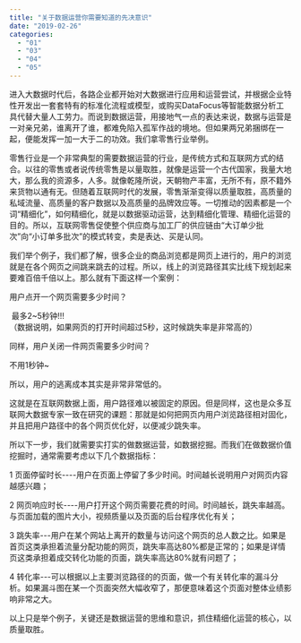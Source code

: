 ```yaml
---
title: "关于数据运营你需要知道的先决意识"
date: "2019-02-26"
categories: 
  - "01"
  - "03"
  - "04"
  - "05"
---
```


进入大数据时代后，各路企业都开始对大数据进行应用和运营尝试，并根据企业特性开发出一套套特有的标准化流程或模型，或购买DataFocus等智能数据分析工具代替大量人工劳力。而说到数据运营，用接地气一点的表达来说，数据与运营是一对亲兄弟，谁离开了谁，都难免陷入孤军作战的境地。但如果两兄弟捆绑在一起，便能发挥一加一大于二的功效。我们拿零售行业举例。

零售行业是一个非常典型的需要数据运营的行业，是传统方式和互联网方式的结合。以往的零售或者说传统零售是以量取胜，就像是运营一个古代国家，我量大地大，那么我的资源多，人多。就像乾隆所说，天朝物产丰富，无所不有，原不籍外来货物以通有无。但随着互联网时代的发展，零售渐渐变得以质量取胜，高质量的私域流量、高质量的客户数据以及高质量的品牌效应等。一切推动的因素都是一个词“精细化”，如何精细化，就是以数据驱动运营，达到精细化管理、精细化运营的目的。所以，互联网零售促使整个供应商与加工厂的供应链由“大订单少批次”向“小订单多批次”的模式转变，卖是表达、买是认同。

我们举个例子，我们都了解，很多企业的商品浏览都是网页上进行的，用户的浏览就是在各个网页之间跳来跳去的过程。所以，线上的浏览路径其实比线下规划起来要难百倍千倍以上。那么就有下面这样一个案例：

用户点开一个网页需要多少时间？

 最多2~5秒钟!!!  
（数据说明，如果网页的打开时间超过5秒，这时候跳失率是非常高的）

同样，用户关闭一件网页需要多少时间？

不用1秒钟~

所以，用户的逃离成本其实是非常非常低的。

这就是在互联网数据上面，用户路径难以被固定的原因。但是同样，这也是众多互联网大数据专家一致在研究的课题：那就是如何把网页内用户浏览路径相对固化，并且把用户路径中的各个网页优化好，以便减少跳失率。

所以下一步，我们就需要实打实的做数据运营，如数据挖掘。而我们在做数据价值挖掘时，通常需要考虑以下几个数据指标：

1 页面停留时长----用户在页面上停留了多少时间。时间越长说明用户对网页内容越感兴趣；

2 网页响应时长----用户打开这个网页需要花费的时间。时间越长，跳失率越高。与页面加载的图片大小，视频质量以及页面的后台程序优化有关；

3 跳失率---用户在某个网站上离开的数量与访问这个网页的总人数之比。如果是首页这类承担着流量分配功能的网页，跳失率高达80%都是正常的；如果是详情页这类承担着成交转化功能的页面，跳失率高达80%就有问题了；

4 转化率---可以根据以上主要浏览路径的的页面，做一个有关转化率的漏斗分析。如果漏斗图在某一个页面突然大幅收窄了，那便意味着这个页面对整体业绩影响非常之大。

以上只是举个例子，关键还是数据运营的思维和意识，抓住精细化运营的核心，以质量取胜。
